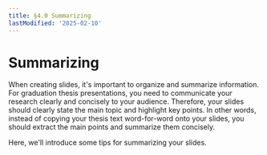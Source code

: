 ```yaml
---
title: §4.0 Summarizing
lastModified: '2025-02-10'
---
```


# Summarizing

When creating slides, it's important to organize and summarize information. For graduation thesis presentations, you need to communicate your research clearly and concisely to your audience. Therefore, your slides should clearly state the main topic and highlight key points. In other words, instead of copying your thesis text word-for-word onto your slides, you should extract the main points and summarize them concisely.

Here, we'll introduce some tips for summarizing your slides.
